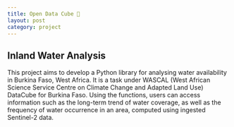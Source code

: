 ```yaml
---
title: Open Data Cube 🌊
layout: post
category: project
---
```


## Inland Water Analysis

This project aims to develop a Python library for analysing water availability in Burkina Faso, West Africa. It is a task under WASCAL (West African Science Service Centre on Climate Change and Adapted Land Use) DataCube for Burkina Faso. Using the functions, users can access information such as the long-term trend of water coverage, as well as the frequency of water occurrence in an area, computed using ingested Sentinel-2 data.

<span class="image left"><img src="{{ 'assets/images/burkina-faso.jpg' | relative_url }}" alt="" /></span>
